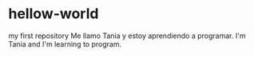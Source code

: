 # hellow-world
my first repository
Me llamo Tania y estoy aprendiendo a programar.
I'm Tania and I'm learning to program.
